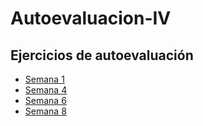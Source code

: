 # Autoevaluacion-IV

## Ejercicios de autoevaluación
- [Semana 1](/docs/s1.md)
- [Semana 4](/docs/s4.md)
- [Semana 6](/docs/s6.md)
- [Semana 8](/docs/s8.md)

